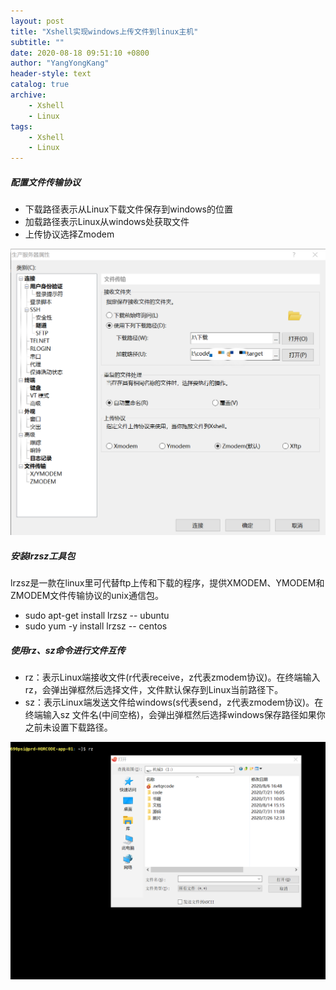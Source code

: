 ```yaml
---
layout: post
title: "Xshell实现windows上传文件到linux主机"
subtitle: ""
date: 2020-08-18 09:51:10 +0800
author: "YangYongKang"
header-style: text
catalog: true
archive:
    - Xshell
    - Linux
tags:
    - Xshell
    - Linux
---
```


##### 配置文件传输协议
* 下载路径表示从Linux下载文件保存到windows的位置
* 加载路径表示Linux从windows处获取文件
* 上传协议选择Zmodem

![image.png](/img/linux.png)

##### 安装lrzsz工具包
lrzsz是一款在linux里可代替ftp上传和下载的程序，提供XMODEM、YMODEM和ZMODEM文件传输协议的unix通信包。
* sudo apt-get install lrzsz      -- ubuntu
* sudo yum -y install lrzsz       -- centos

##### 使用rz、sz命令进行文件互传
* rz：表示Linux端接收文件(r代表receive，z代表zmodem协议)。在终端输入rz，会弹出弹框然后选择文件，文件默认保存到Linux当前路径下。
* sz：表示Linux端发送文件给windows(s代表send，z代表zmodem协议)。在终端输入sz  文件名(中间空格)，会弹出弹框然后选择windows保存路径如果你之前未设置下载路径。

![image.png](/img/rz.png)
